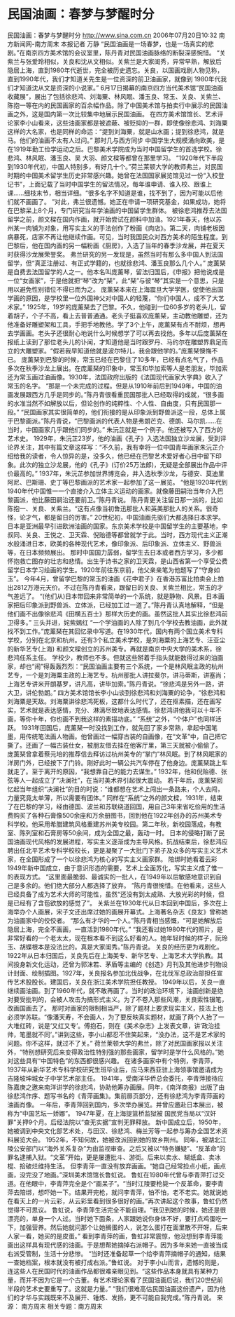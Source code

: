 # 民国油画：春梦与梦醒时分

民国油画：春梦与梦醒时分
http://www.sina.com.cn 2006年07月20日10:32 南方新闻网-南方周末
本报记者 万静
“民国油画是一场春梦，也是一场真实的悲剧。”在南京四方美术馆的会议室里，陈丹青对民国油画脉络的断裂深感惋惜。
“关紫兰与张爱玲相似，关良和沈从文相似。关紫兰是大家闺秀，异常早熟，解放后
隐居上海，直到1980年代逝世，完全被历史遗忘。关良，以国画戏剧人物见称，直到1990年代，我们才知道关先生是一位资深的前卫油画家，就像到 1980年代我们才知道沈从文是资深的小说家。”
6月17日揭幕的南京四方当代美术馆“民国油画收藏展”，展出了包括徐悲鸿、刘海粟、林风眠、潘玉良、常玉、关良、关紫兰、陈抱一等在内的民国画家的百余幅作品。除了中国美术馆与拍卖行中展示的民国油画之外，这是国内第一次比较集中地展示民国油画。
在四方美术馆馆长、艺术评论家李小山看来，这些油画家都是被遮蔽、被贬抑的一群，即使像徐悲鸿、刘海粟这样的大名家，也是同样的命运：“提到刘海粟，就是山水画；提到徐悲鸿，就是马。他们的油画不太有人过问。”
那时几与西方同步
中国学生大规模涌向欧美，是在1919年勤工俭学运动之后。巴黎美术学院成为当时中国留学生的首选学校。徐悲鸿、林风眠、潘玉良、吴
大羽、颜文樑等都曾在那里学习。
“1920年代下半段到1930年代初，中国人特别多，有好几十个。”荷兰莱顿大学的教师弗兰，对民国时期的中国美术留学生历史非常感兴趣。她曾在法国国家展览馆见过一份“入校登记书”，上面记载了当时中国学生的留法情况，每年谁申请、谁入校、跟谁上课……细枝末节，相当详细。“很多名字不知道是谁，找不到了，因为可能以后他们就不画画了。 ”对此，弗兰很遗憾。她正在申请一项研究基金，如果成功，她将在巴黎呆上8个月，专门研究当年学油画的中国留学生群体。
被徐悲鸿推荐去法国留学之前，颜文樑在国内作画，就开始尝试在颜料中加油。1921年春天，他以苏州某一肉铺为对象，用写实主义的手法创作了粉画《肉店》。第二天，肉铺老板因病暴死，店家不再让他继续作画。可见，当时我国民众对西方美术的陌生程度。到巴黎后，他在国内画的另一幅粉画《厨房》，入选了当年的春季沙龙展，并在夏天时获得沙龙展荣誉奖。
弗兰研究的另一发现是，虽然当时有那么多中国人到法国留学，但“真正注册过、有正式学籍的，也就徐悲鸿、潘玉良那么几个人。”
庞薰琹是自费去法国留学的人之一。他本名叫庞薰琴，留法归国后，《申报》把他说成是一位“女画家”，于是他就把“琴”改为“琹”，此“琹”与彼“琴”其实是一个意思，只是用以避免性别错位不得已而为之。
庞薰琹本来在上海震旦大学学医，促使他出国学画的原因，是学校里一位外国神父对中国人的轻蔑，“你们中国人，成不了大艺术家。”
1925年，19岁的庞薰琹去了巴黎。不久，他碰到一位60多岁的老头儿，留着胡子，个子不高，看上去普普通通。老头子挺喜欢庞薰琹，主动教他雕塑，还为他准备好雕塑架和工具，手把手地教他。学了3个上午，庞薰琹有点不耐烦，想再去学画画。老头子还很耐心地说什么时候想学了可以再去找他。多年以后庞薰琹在报纸上读到了那位老头儿的讣闻，才知道他是当时跟罗丹、马约尔在雕塑界鼎足而立的大雕塑家。“假若我早知道他就是波尔特儿，我会跟他学的。”庞薰琹懊悔不已。
庞薰琹到巴黎的时候，常玉已经在巴黎住了10多年，已经有点名气了，作品多次在秋季沙龙上展出。在庞薰琹的印象中，常玉和毕加索等人是老朋友，毕加索还为常玉画过油画像。1930年，法国政府出版的《法国现代画家大字典》收入了常玉的名字。
“那是一个未完成的过程。但是从1910年前后到1949年，中国的油画发展跟西方几乎是同步的。”陈丹青很看重民国那批人已经取得的成就，“很多画的水准当然不如解放以后，但论创作的纯粹性、个人性、自由度，只有民国那一段。”
“民国画家其实很简单的，他们衔接的是从印象派到野兽派这一段，总体上属于巴黎画派。”陈丹青说，“巴黎画派的代表人物是弗朗芒克、德朗、马尔凯……在当时，中国画家几乎跟他们同步的。”
朱沅芷就是一个例子。他还被写入了西方的艺术史。
1929年，朱沅芷23岁，他的油画《孔子》入选法国独立沙龙展，受到评论界关注，其中有篇文章这样写：“不久前，我有幸将一位中国青年画家朱沅芷介绍给我的读者，令人惊异的是，没多久，他已经在巴黎艺术爱好者心目中留下印象。此次的独立沙龙展，他的《孔子》(订价25万法郎)，无疑是全部展出作品中评价最高的。”
1937年，朱沅芷参加世界博览会，并入选秋季沙龙，与德安、莫迪里阿尼、巴斯珊、史丁等巴黎画派的艺术家一起参加了这一展览。
“他是1920年代到1940年代中国惟一一个直接介入立体主义运动的画家。就像藤田嗣治当年介入巴黎画派，他比藤田嗣治还要前卫。”陈丹青说。
陈丹青更关注留日那一派的，比如陈抱一、关良、关紫兰。“这有点像当初鲁迅那批人和英美那批人的关系。很奇怪，论才气，都是留日的厉害。”
20世纪初，中国油画先驱们大都选择日本求学。日本是亚洲最早引进欧洲油画的国家。东京美术学校是中国留学生的主要基地，李叔同、关良、王悦之、卫天霖、倪贻德等都曾就学于此。当时，西方现代主义正潮水般涌进日本，欧美的各种现代艺术，像印象派、后印象派、立体主义、野兽派等，在日本频频展出。
那时中国国力孱弱，留学生去日本或者西方学习，多少都怀抱救亡图存的壮志和悲情。出生于诗书之家的卫天霖，是山西省第一个享受公费留学日本学习绘画的学生。1920年前往东京前，他父亲亲笔为他题写了“守身如玉”。
今年4月，曾留学巴黎的常玉的油画《花中君子》在香港苏富比拍卖会上拍出2812万港元天价。不过在陈丹青看来，跟留日的关良、关紫兰相比，常玉的才气差远了。
“(他们从)日本带回来非常简单的一个系统，就是静物、风景。日本画家把后印象派到野兽派、立体派，已经加工过一道了。”陈丹青认真地解释，“但是他们画不出像徐悲鸿《田横五百士》那样大历史的画。虽然这批人其实比徐悲鸿前卫得多。”
三头并进，姹紫嫣红
“一个学油画的人除了到几个学校去教油画，此外就找不到工作。”庞薰琹在其回忆录中写道。在1930年代，国内有两个国立美术专科学校，分别在北京和杭州。还有3个私立美术学校，是刘海粟的上海艺专、汪亚尘的新华艺专(上海) 和颜文樑创立的苏州美专。再就是南京中央大学的美术系，徐悲鸿任系主任。
学校少，教师也不多。但就这些掰着手指头就能数得过来的油画家，却也“闹”得轰轰烈烈：“民国油画主要有三个系统，一个是林风眠主政的杭州艺专，一个是刘海粟主政的上海艺专。杭州那批人讲拉斐尔，讲马蒂斯，讲塞尚；上海艺专讲米开朗基罗，讲凡高，讲毕加索。”陈丹青说。“徐悲鸿是另外一路，讲大卫，讲伦勃朗。”
四方美术馆馆长李小山谈到徐悲鸿和刘海粟的论争，“徐悲鸿和刘海粟是天敌。刘海粟讲徐悲鸿死板，这都什么时代了，还在抠素描，还在画写实，艺术就是表达感情，充分、淋漓尽致地表达感情。徐悲鸿讲他我可以十年不画，等你十年，你也画不到我这样的素描功底。”
“系统”之外，“个体户”也同样活跃。
1931年回国后，庞薰琹一时没找到工作，就先回了家乡常熟，拿起中国笔墨，用传统笔法画人物画。他曾画过一幅穿古装的自画像，在“文革”中，自己把它撕了。还画了一幅古装仕女，被朋友借去挂在他客厅里，第三天就被小偷偷了。
庞薰琹曾拿着蔡元培的推荐信去拜访过杭州美专的“掌门”林风眠。到了林风眠家的洋房门外，已经按下了门铃。刚好此时一辆公共汽车停在了他身边。庞薰琹跳上车就走了。至于离开的原因，“我想靠自己的能力去谋生。”
1932年，他和倪贻德、张弦等人一起成立了“决澜社”，在当时美术界引起很大震动。
若干年后，庞薰琹回忆起当年组织“决澜社”的目的时说：“谁都想在艺术上闯出一条路来，个人去闯，力量究竟太单薄，所以需要有团体。”
同样在“系统”之外的颜文樑，1931年，结束了在巴黎的学习，经由德国、波兰和苏联绕道回国，用自己3年来省吃俭用的生活费购买了各种石膏像500余座和万余册图书，回到他在1922年创办的苏州美术专科学校。他采用希腊建筑风格重建苏州美专校园。第二年秋，新校园落成，有教室、陈列室和石膏房等50余间，成为全国之最，轰动一时。
日本的侵略打断了民国油画现代风格的发展进程，写实主义逐渐成为主导风格。抗战结束后，徐悲鸿应聘出任北平艺术专科学校校长，更是凝聚了一大批门下弟子及众多的写实主义艺术家，在全国形成了一个以徐悲鸿为核心的写实主义画家群。
陪绑时她看着云彩
1949年新中国成立，由于意识形态的需要，艺术上全面苏化，写实主义成了惟一的表现方式。
“这里面最脆弱、最诚实的一批人，在1949年以后敏感地意识到自己是多余的。他们绝大部分人都选择了放弃。 ”陈丹青很惋惜。在他看来，这些人已经具备了成为艺术大师的可能性，虽然“还没有到太成熟、大放光彩的时候，但是已经有了含苞欲放的感觉了”。
关紫兰在1930年代从日本回到中国后，多次在上海举办个人画展，宋子文还出席过她的画展开幕式。上海著名杂志《良友》曾称她为油画家中的佼佼者。
“那么有才华的一个人。”陈丹青相当感慨，“可是她解放后隐居上海，完全不画画，一直活到1980年代。”
“我还看过她1980年代的照片，是非常好看的一个老太太，现在根本看不到这么好看的人。她年轻时候的样子，阮玲玉、胡蝶根本是没法比的。真是大家闺秀。”陈丹青说。
关良的经历更为戏剧化。1922年从日本归国后，关良先后在上海美专、新华艺专、上海艺术大学执教。其间投身新文化运动，还曾为郭沫若、茅盾等主编的《创造》月刊及其他进步刊物设计封面、绘制插图。1927年，关良报名参加北伐战争，在北伐军总政治部担任宣传艺术股股长。建国后，关良在浙江美术学院担任教授。
1949年以后，关良一直继续画油画。到了1960年代，就不敢再画了。当时的政治环境下，油画创新是绝对要受批判的，会被人攻击为搞形式主义。为了不卷入那些风潮，关良索性辍笔，改画国画去了。
那时对画家的限制相当严，除了题材上要求现实主义，技法上也必须学苏联。“像潘天寿，不会画人，为了要反映真实题材，就画了两个人抬了一大堆红砖，说是‘又红又专’。傅抱石，则在《美术杂志》上发表文章，讲‘政治挂帅，笔墨就不同’。”讲到这些，李小山都忍不住笑起来，“没办法，这不是艺术家的问题。你不这样，就过不了关。”
荷兰莱顿大学的弗兰，除了对民国画家报以关注外，“特别想研究后来变得政治性特别强的那些画家，留学时是学什么风格的。”她对这些具有“中国特色”的东西都很感兴趣。
在诸多画家中有个特例，李青萍，1937年从新华艺术专科学校研究生班毕业后，应马来西亚驻上海领事馆邀请成为吉隆坡坤城女子中学艺术部主任。
1941年，受南洋华侨总会委托，李青萍接待应陈嘉庚之邀来南洋讲学的徐悲鸿，协助他筹办画展。同年，《南洋商报》出版了由徐悲鸿作序、题写书名的《青萍画集》。集前扉页部分，还有徐悲鸿为李青萍画的油画肖像。
一年后，李青萍回到国内，多次举办展览。并曾应邀赴日本展出，被称为“中国艺坛一娇娜”。
1947年夏，在上海提篮桥监狱被
国民党当局以“汉奸罪”关押9个月。后经法院以“查无实据”宣判无罪释放。
新中国成立后，1950年，她被调到中央文化部艺术处，与田汉、徐悲鸿、梅兰芳等一起参与筹办全国艺术资料展览大会。
1952年，不知何故，她被改派回到她的故乡荆州。
同年，被湖北江陵公安部门以“海外关系复杂”为由监视审查。之后又被以“特务嫌疑”、“反革命”的罪名逮捕入狱。“文革”开始，更是屡遭批斗、游街。后来以卖水、糊纸盒、卖冰棍、拾破烂维持生活。
但李青萍一直没有放弃画画。“她自己经常捡点小纸，画点画，没完没了地画。”深圳美术馆馆长鲁虹说。
鲁虹在1980年代曾与李青萍打过交道。在他眼中，李青萍完全是个“画呆子”。“当时江陵要枪毙一个反革命，要李青萍去陪绑，想吓她一下。结果开完枪，就问李青萍，怕不怕，老不老实。她就说她在看天上的一片云彩，从云彩里看到很多很好的画。”再次讲起这个故事，鲁虹仍然觉得不可思议。
鲁虹说，李青萍生活完全不能自理。“我见到她的时候，她还是很漂亮的，单身一个人过。当时她下面条，人家跟她说你身体不好，要打点鸡蛋吃一下，加强营养。然后她就问那个让她搁蛋的人，说怎么蛋打在面里散不开呀，后来人家一看，她买的是皮蛋。”
看到李青萍的画，鲁虹非常震惊，他没想到李青萍能画出这样具有现代感的油画。于是想帮她摘掉右派帽子。因为多年来她一直被当成右派受管制，生活十分悲惨。 “当时还准备起草一个给李青萍摘帽子的通知，结果一查她档案，根本就没有被打成右派。”鲁虹说。
对于李小山而言，遗憾的则是，连这些人在民国时代的油画作品都很难亲眼见到。“这些作品本身就具有某种力量，而并不因为它是一个古董。有艺术理论家看了民国油画后说，我们20世纪前半段的艺术史要重写了。这就是力量。”
“我们很难高估民国油画这份遗产，因为他们的才华与实践既来不及展开、锤炼、发扬，更不可能自我完成。”陈丹青说。 来源：
南方周末
相关专题：南方周末 

